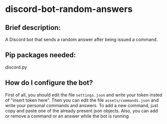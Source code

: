 # discord-bot-random-answers
## Brief description:
A Discord bot that sends a random answer after being issued a command.

## Pip packages needed:
discord.py

## How do I configure the bot?
First of all, you should edit the file `settings.json` and write your token insted of "insert token here".
Then you can edit the file `assets/commands.json` and write your personal commands and answers. To add a new command, just copy and paste one of the already present json objects.
Also, you can add or remove a command or an answer while the bot is running
